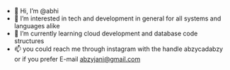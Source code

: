 - 👋 Hi, I’m @abhi
- 👀 I’m interested in tech and development in general for all systems and languages alike 
- 🌱 I’m currently learning cloud development and database code structures
- 📫 you could reach me through instagram with the handle abzycadabzy or if you prefer E-mail abzyjani@gmail.com 
